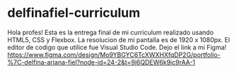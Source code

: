 # delfinafiel-curriculum
Hola profes!
Esta es la entrega final de mi curriculum realizado usando HTML5, CSS y Flexbox.
La resolucion de mi pantalla es de 1920 x 1080px.
El editor de codigo que utilice fue Visual Studio Code.
Dejo el link a mi Figma!
https://www.figma.com/design/Mo9YBGYC6TcXWXHXfqDP2G/portfolio-%7C-delfina-ariana-fiel?node-id=24-2&t=9i6QDEW6k9ic9rAA-1
